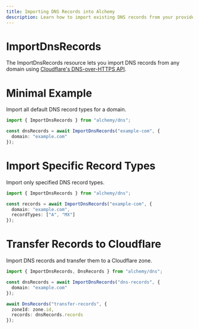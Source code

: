 ```yaml
---
title: Importing DNS Records into Alchemy
description: Learn how to import existing DNS records from your provider into Alchemy for management with Infrastructure-as-Code.
---
```


# ImportDnsRecords

The ImportDnsRecords resource lets you import DNS records from any domain using [Cloudflare's DNS-over-HTTPS API](https://developers.cloudflare.com/1.1.1.1/encryption/dns-over-https/).

# Minimal Example

Import all default DNS record types for a domain.

```ts
import { ImportDnsRecords } from "alchemy/dns";

const dnsRecords = await ImportDnsRecords("example-com", {
  domain: "example.com"
});
```

# Import Specific Record Types

Import only specified DNS record types.

```ts
import { ImportDnsRecords } from "alchemy/dns";

const records = await ImportDnsRecords("example-com", {
  domain: "example.com",
  recordTypes: ["A", "MX"]
});
```

# Transfer Records to Cloudflare

Import DNS records and transfer them to a Cloudflare zone.

```ts
import { ImportDnsRecords, DnsRecords } from "alchemy/dns";

const dnsRecords = await ImportDnsRecords("dns-records", {
  domain: "example.com"
});

await DnsRecords("transfer-records", {
  zoneId: zone.id,
  records: dnsRecords.records
});
```